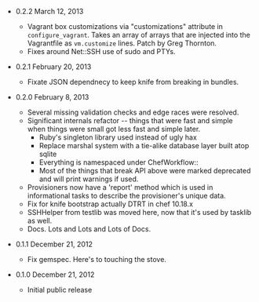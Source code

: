 * 0.2.2 March 12, 2013
  * Vagrant box customizations via "customizations" attribute in
    `configure_vagrant`. Takes an array of arrays that are injected into the
    Vagrantfile as `vm.customize` lines. Patch by Greg Thornton.
  * Fixes around Net::SSH use of sudo and PTYs.
* 0.2.1 February 20, 2013
  * Fixate JSON dependnecy to keep knife from breaking in bundles.
* 0.2.0 February 8, 2013 
  * Several missing validation checks and edge races were resolved.
  * Significant internals refactor -- things that were fast and simple when
    things were small got less fast and simple later.
    * Ruby's singleton library used instead of ugly hax
    * Replace marshal system with a tie-alike database layer built atop sqlite
    * Everything is namespaced under ChefWorkflow::
    * Most of the things that break API above were marked deprecated and will print warnings if used.
  * Provisioners now have a 'report' method which is used in informational
    tasks to describe the provisioner's unique data.
  * Fix for knife bootstrap actually DTRT in chef 10.18.x
  * SSHHelper from testlib was moved here, now that it's used by tasklib as well.
  * Docs. Lots and Lots and Lots of Docs.

* 0.1.1 December 21, 2012
  * Fix gemspec. Here's to touching the stove.

* 0.1.0 December 21, 2012
  * Initial public release
